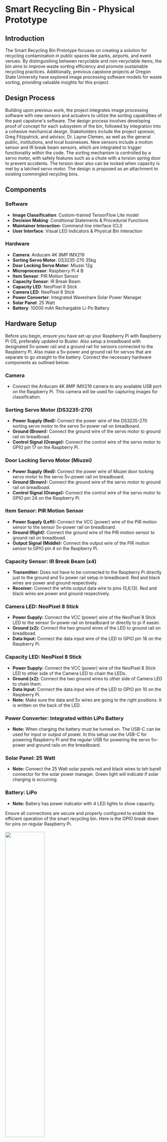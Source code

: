 
# Smart Recycling Bin - Physical Prototype

## Introduction

The Smart Recycling Bin Prototype focuses on creating a solution for recycling contamination in public spaces like parks, airports, 
and event venues. By distinguishing between recyclable and non-recyclable items, the bin aims to improve waste sorting efficiency 
and promote sustainable recycling practices. Additionally, previous capstone projects at Oregon State University have explored image
processing software models for waste sorting, providing valuable insights for this project.

## Design Process

Building upon previous work, the project integrates image processing software with new sensors and actuators to utilize the sorting
capabilities of the past capstone's software. The design process involves developing proof of concept for each subsystem of the bin,
followed by integration into a cohesive mechanical design. Stakeholders include the project sponsor, Greg Fitzpatrick, and 
advisor, Dr. Layne Clemen, as well as the general public, institutions, and local businesses. New sensors include a motion sensor
and IR break beam sensors, which are integrated to trigger functionality within the code. The sorting mechanism is controlled by a
servo motor, with safety features such as a chute with a torsion spring door to prevent accidents. The torsion door also can be
locked when capacity is met by a latched servo motor. The design is proposed as an attachment to existing commingled recycling bins.

## Components

### Software

- **Image Classification**: Custom-trained TensorFlow Lite model
- **Decision Making**: Conditional Statements & Procedurial Functions
- **Maintainer Interaction**: Command line interface (CLI)
- **User Interface**: Visual LED Indicators & Physical Bin Interaction

### Hardware

- **Camera**: Arducam 4K 8MP IMX219
- **Sorting Servo Motor**: DS3235-270 35kg
- **Door Locking Servo Motor**: Miuzei 12g
- **Microprocessor**: Raspberry Pi 4 B
- **Item Sensor**: PIR Motion Sensor
- **Capacity Sensor**: IR Break Beam
- **Capacity LED**: NeoPixel 8 Stick
- **Camera LED**: NeoPixel 8 Stick
- **Power Converter**: Integrated Waveshare Solar Power Manager
- **Solar Panel**: 25 Watt
- **Battery**: 10000 mAh Rechargable Li-Po Battery

## Hardware Setup
Before you begin, ensure you have set up your Raspberry Pi with Raspberry Pi OS, preferably updated to Buster. Also setup a breadboard with designated 5v-power rail and a ground rail for sensors connected to the Raspberry Pi. Also make a 5v-power and ground rail for servos that are separate to go straight to the battery.
Connect the necessary hardware components as outlined below:

### Camera
- Connect the Arducam 4K 8MP IMX219 camera to any available USB port on the Raspberry Pi. This camera will 
be used for capturing images for classification.

### Sorting Servo Motor (DS3235-270)
- **Power Supply (Red):** Connect the power wire of the DS3235-270 sorting servo motor to the servo 5v-power rail on breadboard.
- **Ground (Brown):** Connect the ground wire of the servo motor to ground rail on breadboad.
- **Control Signal (Orange):** Connect the control wire of the servo motor to GPIO pin 17 on the Raspberry Pi.

### Door Locking Servo Motor (Miuzei)
- **Power Supply (Red):** Connect the power wire of Miuzei door locking servo motor to the servo 5v-power rail on breadboard.
- **Ground (Brown):** Connect the ground wire of the servo motor to ground rail on breadboad.
- **Control Signal (Orange):** Connect the control wire of the servo motor to GPIO pin 24 on the Raspberry Pi.

### Item Sensor: PIR Motion Sensor
- **Power Supply (Left):** Connect the VCC (power) wire of the PIR motion sensor to the sensor 5v-power rail on breadboard.
- **Ground (Right):** Connect the ground wire of the PIR motion sensor to ground rail on breadboad.
- **Output Signal (Middle):** Connect the output wire of the PIR motion sensor to GPIO pin 4 on the Raspberry Pi.

### Capacity Sensor: IR Break Beam (x4)
- **Transmitter:** Does not have to be connected to the Raspberry Pi directly just to the ground and 5v power rail setup in breadboard. Red and black wires are power and ground respectively.
- **Receiver:** Connect the white output data wire to pins (5,6,13). Red and black wires are power and ground respectively.

### Camera LED: NeoPixel 8 Stick
- **Power Supply:** Connect the VCC (power) wire of the NeoPixel 8 Stick LED to the sensor 5v-power rail on breadboard or directly to pi if easier.
- **Ground (x2):** Connect the two ground wires of the LED to ground rail on breadboad.
- **Data Input:** Connect the data input wire of the LED to GPIO pin 18 on the Raspberry Pi.

### Capacity LED: NeoPixel 8 Stick
- **Power Supply:** Connect the VCC (power) wire of the NeoPixel 8 Stick LED to other side of the Camera LED to chain the LEDs.
- **Ground (x2):** Connect the two ground wires to other side of Camera LED to chain them.
- **Data Input:** Connect the data input wire of the LED to GPIO pin 10 on the Raspberry Pi.
- **Note:** Make sure the data and 5v wires are going to the right positions. It is written on the back of the LED.

### Power Converter: Integrated within LiPo Battery
- **Note:** When charging the battery must be turned on. The USB-C can be used for input or output of power. In this setup use the USB-C for powering Raspberry Pi and the regular USB for powering the servo 5v-power and ground rails on the breadboard.

### Solar Panel: 25 Watt
- **Note:** Connect the 25 Watt solar panels red and black wires to teh barell connector for the solar power manager. Green light will indicate if solar charging is occurring.

### Battery: LiPo
- **Note:** Battery has power indicator with 4 LED lights to show capacity.

Ensure all connections are secure and properly configured to enable the efficient operation of the smart recycling bin. Here is the GPIO break down for pins on regular Raspberry Pi.
<br/><br/>
<img src="https://github.com/drurytc/SmartBin_Prototype/blob/master/GPIO_Pins.png" width="50%" height="50%">
<br/><br/>
We are using a breakout pin extender so it looks slightly different.
<br/><br/>
<img src="https://github.com/drurytc/SmartBin_Prototype/blob/master/Breakout_Extender.jpg" width="50%" height="50%">
<br/><br/>

## Software Setup
Once the PI is up and running, open the termial, and enter the follow commands:

Show your Raspberry Pi OS version.

```
cat /etc/os-release
```

Update packages on your Raspberry Pi OS.

```
sudo apt-get update
```

Check your Python version. You should have Python 3.7 or later.

```
python3 --version
```

Install virtualenv and upgrade pip.

```
python3 -m pip install --user --upgrade pip
python3 -m pip install --user virtualenv
```

Create a Python virtual environment for the TFLite samples (optional but strongly recommended)

```
python3 -m venv ~/tflite
```

Clone this repository

```
git clone https://github.com/drurytc/SmartBin_Prototype.git
cd SmartBin_Prototype
```

Activate the virtual enviroment. Run this command every time you open a new terminal or restart the PI.

```
source ~/tflite/bin/activate
```

Run the following to install the required dependencies.

```
sh setup.sh
```

If accessing your Pi remotely, run this command:

```
export DISPLAY=:0.0
```



### Run the classifier without hardware

```
python3 run.py
```
A new window will appear with the camera stream being displayed. Use this window to ensure the camera can see the recyclable object. Hold recyclable object in front of the attached camera. Press the spacebar to take a picture of the object. The controller will then display in the terminal if the bin is to be unlocked or not for the run.py.

### All hardware connected

```
sudo python3 run_best_integ.py
```
A new window will still appear with the camera stream being displayed when connected to the Pi. When an object is placed into the physical prototype through door, motion sensor will trigger camera capture and classify. This script has been setup to run on boot of the raspberry pi. 

### Run from boot setup

Run the following line in terminal to open user-level autostart information.

```
sudo nano /etc/xdg/lxsession/LXDE-pi/autostart
```
Add the following to the end of the list of actions on autostart. After adding, follow directions at bottom of terminal, press crtl-X, Y, and Enter to save changes. 

```
@lxterminal
```
After saving this, the terminal window will automatically open when turning on the Pi. In order to run the script as well, edit another file called the bashrc. This file is in charge of what happens when a new terminal window opens. Run the following in the terminal to edit this file:

```
sudo nano ~/.bashrc 
```
Add the following lines to the end of the file of actions on autostart. After adding, follow directions at bottom of terminal, press crtl-X, Y, and Enter to save changes. 

```
source ~/tflite/bin/activate
sleep 5
cd SmartBin_Prototype
sudo python3 run_best_integ.py
```
Now whenever you open a terminal or turn on the pi the script will run.

## Error Troubleshooting 

ImportError: libcblas.so.3: cannot open shared object file: No such file or directory
you can fix it by installing an OpenCV dependency that is missing on your Raspberry Pi.

```
sudo apt-get install libatlas-base-dev
```

## Previous Capstone

https://github.com/jakeengstrom3/SmartBin.git

## ROS (Robotic Operating System) Extension Project

https://github.com/drurytc/ROB599_Project.git
